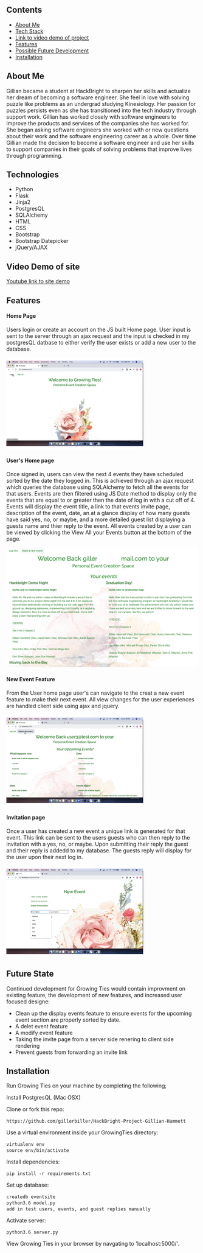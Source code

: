 ## Contents
* [About Me](#about)
* [Tech Stack](#tech-stack)
* [Link to video demo of project](#demo)
* [Features](#features)
* [Possible Future Development](#future)
* [Installation](#installation)


## <a name=about></a>About Me
Gillian became a student at HackBright to sharpen her skills and actualize her dream of becoming a software engineer. She feel in love with solving puzzle like problems as an undergrad studying Kinesiology. Her passion for puzzles persists even as she has transitioned into the tech industry through support work. Gillian has worked closely with software engineers to improve the products and services of the companies she has worked for. She began asking software engineers she worked with or new questions about their work and the software engineering career as a whole. Over time Gillian made the decision to become a software engineer and use her skills to support companies in their goals of solving problems that improve lives through programming.


## <a name="tech-stack"></a>Technologies
* Python
* Flask
* Jinja2
* PostgresQL
* SQLAlchemy
* HTML
* CSS
* Bootstrap
* Bootstrap Datepicker 
* jQuery/AJAX

## <a name="demo"></a> Video Demo of site
[Youtube link to site demo](https://www.youtube.com/watch?v=p59LmqY-a3c&t=5s)

## <a name="features"></a>Features

#### Home Page
Users login or create an account on the JS built Home page. User input is sent to the server through an ajax request and the input is checked in my postgresQL datbase to either verify the user exists or add a new user to the database. 

![alt text](https://github.com/gillerbiller/HackBright-Project-Gillian-Hammett/blob/master/static/img/log_in.gif "Growing Ties Home page and log in")

#### User's Home page
Once signed in, users can view the next 4 events they have scheduled sorted by the date they logged in. This is achieved through an ajax request which queries the database using SQLAlchemy to fetch all the events for that users. Events are then filtered using JS Date method to display only the events that are equal to or greater then the date of log in with a cut off of 4.
Events will display the event title, a link to that events invite page, description of the event, date, an at a glance display of how many guests have said yes, no, or maybe, and a more detailed guest list displaying a guests name and thier reply to the event. All events created by a user can be viewed by clicking the View All your Events button at the bottom of the page. 

![alt text](https://github.com/gillerbiller/HackBright-Project-Gillian-Hammett/blob/master/static/img/user_page.jpg.png "Growing Ties User page display")

#### New Event Feature
From the User home page user's can navigate to the creat a new event feature to make their next event. All view changes for the user experiences are handled client side using ajax and jquery. 

![alt text](https://github.com/gillerbiller/HackBright-Project-Gillian-Hammett/blob/master/static/img/new_event.gif "Growing Ties Home page and log in") 

#### Invitation page
Once a user has created a new event a unique link is generated for that event. This link can be sent to the users guests who can then reply to the invitation with a yes, no, or maybe. Upon submitting their reply the guest and their reply is addedd to my database. The guests reply will display for the user upon their next log in. 

![alt text](https://github.com/gillerbiller/HackBright-Project-Gillian-Hammett/blob/master/static/img/invite.gif "Growing Ties Home page and log in") 

## <a name="future"></a>Future State
Continued development for Growing Ties would contain improvment on existing feature, the development of new features, and increased user focused designe:

* Clean up the display events feature to ensure events for the upcoming event section are properly sorted by date.
* A delet event feature 
* A modify event feature 
* Taking the invite page from a server side renering to client side rendering
* Prevent guests from forwarding an invite link

## <a name="installation"></a>Installation
Run Growing Ties on your machine by completing the following;

Install PostgresQL (Mac OSX)

Clone or fork this repo:
```
https://github.com/gillerbiller/HackBright-Project-Gillian-Hammett
```

Use a virtual environment inside your GrowingTies directory:
```
virtualenv env
source env/bin/activate
```

Install dependencies:
```
pip install -r requirements.txt
```
Set up database:

```
createdb eventsite
python3.6 model.py
add in test users, events, and guest replies manually
```

Activate server:

```
python3.6 server.py
```

View Growing Ties in your browser by navgating to 'localhost:5000/'.





